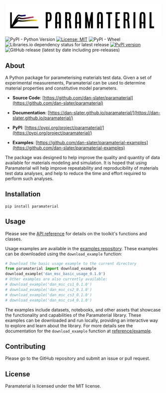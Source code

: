 ![Paramaterial logo](https://github.com/dan-slater/paramaterial/blob/main/docs/img/paramaterial-logo.png?raw=true)
![PyPI - Python Version](https://img.shields.io/pypi/pyversions/paramaterial)
[![License: MIT](https://img.shields.io/badge/License-MIT-yellow.svg)](https://opensource.org/licenses/MIT)
![PyPI - Wheel](https://img.shields.io/pypi/wheel/paramaterial)
![Libraries.io dependency status for latest release](https://img.shields.io/librariesio/release/pypi/paramaterial)
[![PyPI version](https://badge.fury.io/py/paramaterial.svg)](https://badge.fury.io/py/paramaterial)
![GitHub release (latest by date including pre-releases)](https://img.shields.io/github/v/release/dan-slater/paramaterial?include_prereleases)

[//]: # (![PyPI - Downloads]&#40;https://img.shields.io/pypi/dm/paramaterial&#41;)
[//]: # (![GitHub search hit counter]&#40;https://img.shields.io/github/search/dan-slater/paramaterial/goto&#41;)

## About

A Python package for parameterising materials test data. Given a set of experimental measurements, Paramaterial can be
used to determine material properties and constitutive model parameters.

* **Source Code**: [https://github.com/dan-slater/paramaterial](https://github.com/dan-slater/paramaterial)

* **Documentation**: [https://dan-slater.github.io/paramaterial/](https://dan-slater.github.io/paramaterial/)

* **PyPI**: [https://pypi.org/project/paramaterial/](https://pypi.org/project/paramaterial/)

* **Examples**: [https://github.com/dan-slater/paramaterial-examples](https://github.com/dan-slater/paramaterial-examples)

The package was designed to help improve the quality and quantity of data available for materials modeling and
simulation. It is hoped that using Paramaterial will help improve repeatability and reproducibility of materials test
data analyses, and help to reduce the time and effort required to perform such analyses.


## Installation

```shell
pip install paramaterial
```

## Usage

Please see the [API reference](reference/example.md) for details on the toolkit's
functions and classes.

Usage examples are available in the [examples repository](https://github.com/dan-slater/paramaterial-examples).
These examples can be downloaded using the `download_example` function:

```python
# Download the basic usage example to the current directory
from paramaterial import download_example
download_example('dan_msc_basic_usage_0.1.0')
# Other examples are also currently available:
# download_example('dan_msc_cs1_0.1.0')
# download_example('dan_msc_cs2_0.1.0')
# download_example('dan_msc_cs3_0.1.0')
# download_example('dan_msc_cs4_0.1.0')
```

The examples include datasets, notebooks, and other assets that showcase the functionality and capabilities of the Paramaterial library. These examples can be downloaded and run locally, providing an interactive way to explore and learn about the library.
For more details see the documentation for the `download_example` function at [reference/example](reference/example.md).

## Contributing

Please go to the GitHub repository and submit an issue or pull request.

## License

Paramaterial is licensed under the MIT license. 


